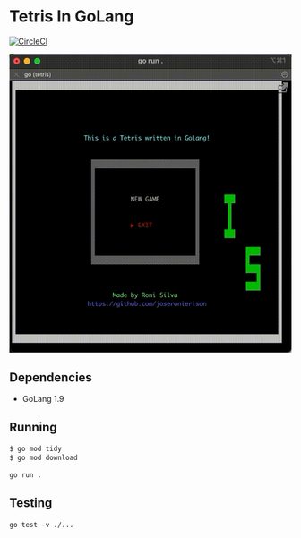 # Tetris In GoLang

[![CircleCI](https://dl.circleci.com/status-badge/img/gh/joseronierison/tetris_in_go/tree/main.svg?style=svg)](https://dl.circleci.com/status-badge/redirect/gh/joseronierison/tetris_in_go/tree/main)

![Alt text](/docs/20221122221759900.gif?raw=true "Gif with game running")

## Dependencies
- GoLang 1.9
## Running
```
$ go mod tidy
$ go mod download
```
`go run .`

## Testing
`go test -v ./...`

